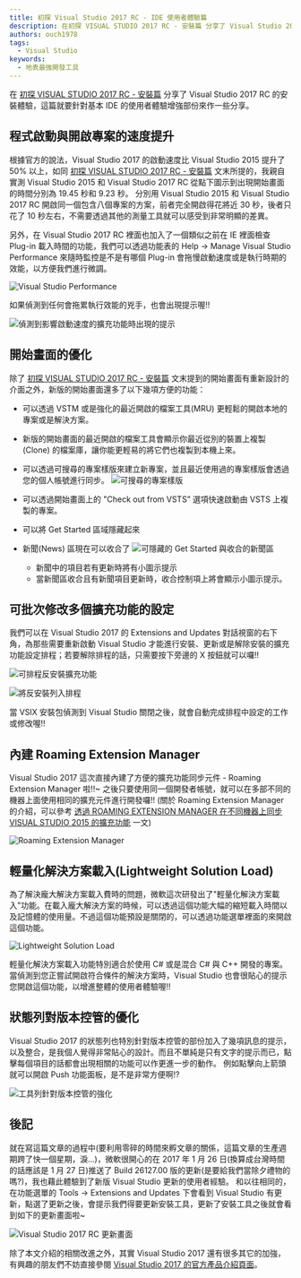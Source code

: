 ```yaml
---
title: 初探 Visual Studio 2017 RC - IDE 使用者體驗篇
description: 在初探 VISUAL STUDIO 2017 RC - 安裝篇 分享了 Visual Studio 2017 RC 的安裝體驗，這篇就要針對基本 IDE 的使用者體驗增強部份來作一些分享。
authors: ouch1978
tags: 
  - Visual Studio
keywords:
  - 地表最強開發工具  
---
```


[installation]: http://ouch1978.github.io/2017/01/20/first-look-on-vs2017-rc-installation/ "初探 VISUAL STUDIO 2017 RC - 安裝篇"

在 [初探 VISUAL STUDIO 2017 RC - 安裝篇][installation] 分享了 Visual Studio 2017 RC 的安裝體驗，這篇就要針對基本 IDE 的使用者體驗增強部份來作一些分享。

## 程式啟動與開啟專案的速度提升

根據官方的說法，Visual Studio 2017 的啟動速度比 Visual Studio 2015 提升了 50% 以上，如同 [初探 VISUAL STUDIO 2017 RC - 安裝篇][installation] 文末所提的，我親自實測 Visual Studio 2015 和 Visual Studio 2017 RC 從點下圖示到出現開始畫面的時間分別為 19.45 秒和 9.23 秒。
分別用 Visual Studio 2015 和 Visual Studio 2017 RC 開啟同一個包含八個專案的方案，前者完全開啟得花將近 30 秒，後者只花了 10 秒左右，不需要透過其他的測量工具就可以感受到非常明顯的差異。

另外，在 Visual Studio 2017 RC 裡面也加入了一個類似之前在 IE 裡面檢查 Plug-in 載入時間的功能，我們可以透過功能表的 Help -> Manage Visual Studio Performance 來隨時監控是不是有哪個 Plug-in 會拖慢啟動速度或是執行時期的效能，以方便我們進行微調。

![Visual Studio Performance](01-manage-visual-studio-performance.png "Visual Studio Performance")

如果偵測到任何會拖累執行效能的兇手，也會出現提示喔!!

![偵測到影響啟動速度的擴充功能時出現的提示](02-alert-for-time-consuming-extension.png "偵測到影響啟動速度的擴充功能時出現的提示")

## 開始畫面的優化

除了 [初探 VISUAL STUDIO 2017 RC - 安裝篇][installation] 文末提到的開始畫面有重新設計的介面之外，新版的開始畫面還多了以下幾項方便的功能：

- 可以透過 VSTM 或是強化的最近開啟的檔案工具(MRU) 更輕鬆的開啟本地的專案或是解決方案。
- 新版的開始畫面的最近開啟的檔案工具會顯示你最近從別的裝置上複製(Clone) 的檔案庫，讓你能更輕易的將它們也複製到本機上來。
- 可以透過可搜尋的專案樣版來建立新專案，並且最近使用過的專案樣版會透過您的個人帳號進行同步。
  ![可搜尋的專案樣版](03-the-searchable-project-templates.png "可搜尋的專案樣版")

- 可以透過開始畫面上的 "Check out from VSTS" 選項快速啟動由 VSTS 上複製的專案。
- 可以將 Get Started 區域隱藏起來
- 新聞(News) 區現在可以收合了
  ![可隱藏的 Get Started 與收合的新聞區](04-the-dismissable-get-started.png "可隱藏的 Get Started 與收合的新聞區")

  - 新聞中的項目若有更新時將有小圖示提示
  - 當新聞區收合且有新聞項目更新時，收合控制項上將會顯示小圖示提示。

## 可批次修改多個擴充功能的設定

我們可以在 Visual Studio 2017 的 Extensions and Updates 對話視窗的右下角，為那些需要重新啟動 Visual Studio 才能進行安裝、更新或是解除安裝的擴充功能設定排程；若要解除排程的話，只需要按下旁邊的 X 按鈕就可以囉!!

![可排程反安裝擴充功能](05-now-its-schedule-for-uninstall.png "可排程反安裝擴充功能")

![將反安裝列入排程](06-scheduling-for-uninstall.png "將反安裝列入排程")

當 VSIX 安裝包偵測到 Visual Studio 關閉之後，就會自動完成排程中設定的工作或修改喔!!

## 內建 Roaming Extension Manager

[extension-manager]: http://ouch1978.github.io/2016/11/01/roaming-extension-manager/ "透過 ROAMING EXTENSION MANAGER 在不同機器上同步 VISUAL STUDIO 2015 的擴充功能"

Visual Studio 2017 這次直接內建了方便的擴充功能同步元件 - Roaming Extension Manager 啦!!~ 之後只要使用同一個開發者帳號，就可以在多部不同的機器上面使用相同的擴充元件進行開發囉!! (關於 Roaming Extension Manager 的介紹，可以參考 [透過 ROAMING EXTENSION MANAGER 在不同機器上同步 VISUAL STUDIO 2015 的擴充功能][extension-manager] 一文)

![Roaming Extension Manager](07-roaming-extension-manager.png "Roaming Extension Manager")

## 輕量化解決方案載入(Lightweight Solution Load)

為了解決龐大解決方案載入費時的問題，微軟這次研發出了"輕量化解決方案載入"功能。在載入龐大解決方案的時候，可以透過這個功能大幅的縮短載入時間以及記憶體的使用量。不過這個功能預設是關閉的，可以透過功能選單裡面的來開啟這個功能。

![Lightweight Solution Load](08-lightweight-solution-load.png "Lightweight Solution Load")

輕量化解決方案載入功能特別適合於使用 C# 或是混合 C# 與 C++ 開發的專案。當偵測到您正嘗試開啟符合條件的解決方案時，Visual Studio 也會很貼心的提示您開啟這個功能，以增進整體的使用者體驗喔!!

## 狀態列對版本控管的優化

Visual Studio 2017 的狀態列也特別針對版本控管的部份加入了幾項訊息的提示，以及整合，是我個人覺得非常貼心的設計。而且不單純是只有文字的提示而已，點擊每個項目的話都會出現相關的功能可以作更進一步的動作。
例如點擊向上箭頭就可以開啟 Push 功能面板，是不是非常方便啊!?

![工具列針對版本控管的強化](09-status-bar-integrated-with-source-control.png "工具列針對版本控管的強化")

## 後記

就在寫這篇文章的過程中(要利用零碎的時間來孵文章的關係，這篇文章的生產週期跨了快一個星期，淚...)，微軟很開心的在 2017 年 1 月 26 日(換算成台灣時間的話應該是 1 月 27 日)推送了 Build 26127.00 版的更新(是要給我們當除夕禮物的嗎?)，我也藉此體驗到了新版 Visual Studio 更新的使用者經驗。
和以往相同的，在功能選單的 Tools -> Extensions and Updates 下會看到 Visual Studio 有更新，點選了更新之後，會提示我們得要更新安裝工具，更新了安裝工具之後就會看到如下的更新畫面啦~

![Visual Studio 2017 RC 更新畫面](10-visual-studio-2017-rc-update.png "Visual Studio 2017 RC 更新畫面")

[vs2017-relnotes]: https://www.visualstudio.com/en-us/news/releasenotes/vs2017-relnotes "Release Notes of Visual Studio 2017"

除了本文介紹的相關改進之外，其實 Visual Studio 2017 還有很多其它的加強，有興趣的朋友們不妨直接參閱 [Visual Studio 2017 的官方產品介紹頁面][vs2017-relnotes]。
